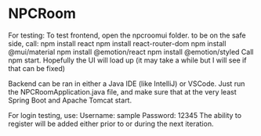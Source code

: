 # NPCRoom
For testing:
To test frontend, open the npcroomui folder.
to be on the safe side, call:
    npm install react
    npm install react-router-dom
    npm install @mui/material
    npm install @emotion/react
    npm install @emotion/styled
Call npm start. Hopefully the UI will load up (it may take a while but I will see if that can be fixed)

Backend can be ran in either a Java IDE (like IntelliJ) or VSCode. Just run the NPCRoomApplication.java file, and make sure that at the very least Spring Boot and Apache Tomcat start.

For login testing, use:
Username: sample
Password: 12345
The ability to register will be added either prior to or during the next iteration.
